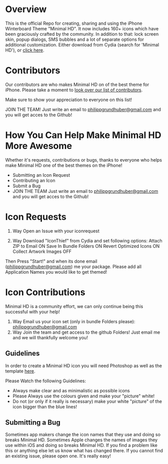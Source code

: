 Overview
=====================================================================

This is the official Repo for creating, sharing and using the iPhone Winterboard Theme "Minimal HD".
It now includes 160+ icons which have been graciously crafted by the community. In addition to that: lock screen skin, popup dialogs, SMS bubbles and a lot of separate options for additional customization.
Either download from Cydia (search for 'Minimal HD'), or [click
here](https://github.com/gruhu13/Minimal-HD/tarball/master).

Contributors
=====================================================================
Our contributors are who makes Minimal HD on of the best theme for iPhone. Please take a moment to [look over our list of contributors](https://github.com/gruhu13/Minimal-HD/contributors).

Make sure to show your appreciation to everyone on this list!

JOIN THE TEAM! Just write an email to philippgrundhuber@gmail.com and you will get acces to the Github!


How You Can Help Make Minimal HD More Awesome
=====================================================================
Whether it's requests, contributions or bugs, thanks to everyone who helps make Minimal HD one of the best themes on the iPhone!

  * Submitting an Icon Request
  * Contributing an Icon
  * Submit a Bug
  * JOIN THE TEAM Just write an email to philippgrundhuber@gmail.com and you will get acces to the Github!

Icon Requests
=====================================================================

1. Way
Open an Issue with your iconrequest

2. Way
Download "IconThief" from Cydia and set following options:
Attach ZIP to Email ON
Save In Bundle Folders ON
Revert Optimized Icons ON
Collect Artwork Images OFF

Then Press "Start!" and when its done email (philippgrundhuber@gmail.com) me your package. Please add all Application Names you would like to get themed! 

Icon Contributions
=====================================================================

Minimal HD is a community effort, we can only continue being this successful with your help!
1. Way
Email us your icon set (only in bundle Folders please): philippgrundhuber@gmail.com
2. Way
Join the team and get access to the github Folders! Just email me and we will thankfully welcome you!


Guidelines
---------------------------------------------------------------------

In order to create a Minimal HD icon you will need Photoshop as well as the template
[here](https://github.com/gruhu13/Minimal-HD/blob/master/Templates/IconTemplate.psd).

Please Watch the following Guidelines: 
  * Always make clear and as minimalistic as possible icons
  * Please Always use the colours given and make your "picture" white!
  * Do not (or only if it really is necessary) make your white "picture" of the icon bigger than the blue lines!


Submitting a Bug
---------------------------------------------------------------------

Sometimes app makers change the icon names that they use and doing so breaks Minimal HD. Sometimes Apple changes the names of images they use within iOS and doing so breaks Minimal HD. If you find a problem like this or anything else let us know what has changed there. If you cannot find an existing issue, please open one. It's really easy!
